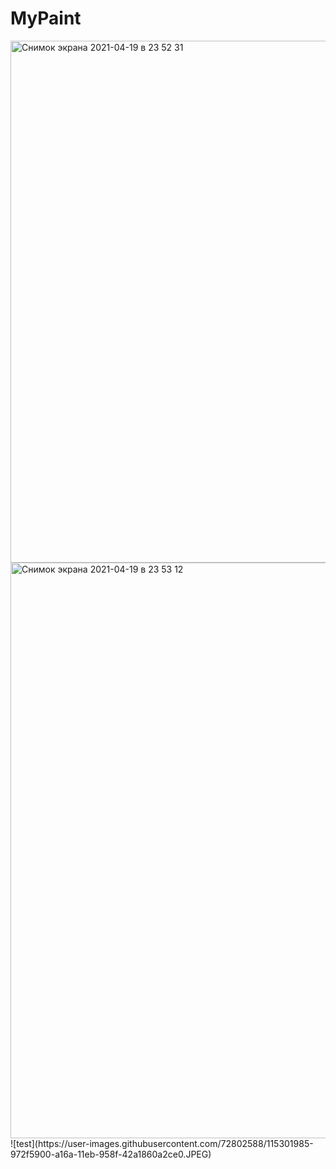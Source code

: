 # MyPaint
<img width="835" alt="Снимок экрана 2021-04-19 в 23 52 31" src="https://user-images.githubusercontent.com/72802588/115301972-926aa500-a16a-11eb-926e-6c292fe85151.png">
<img width="921" alt="Снимок экрана 2021-04-19 в 23 53 12" src="https://user-images.githubusercontent.com/72802588/115301979-95659580-a16a-11eb-9e55-d4c60f809da6.png">
![test](https://user-images.githubusercontent.com/72802588/115301985-972f5900-a16a-11eb-958f-42a1860a2ce0.JPEG)

